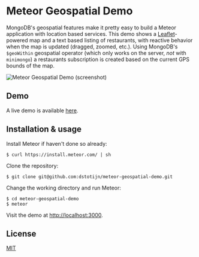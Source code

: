 # Meteor Geospatial Demo

MongoDB's geospatial features make it pretty easy to build a Meteor application
with location based services. This demo shows a
[Leaflet](http://leafletjs.com/)-powered map and a text based listing of
restaurants, with reactive behavior when the map is updated (dragged, zoomed,
etc.). Using MongoDB's `$geoWithin` geospatial operator (which only works on the
server, *not* with `minimongo`) a restaurants subscription is created based on
the current GPS bounds of the map.

![Meteor Geospatial Demo (screenshot)](//i.imgur.com/aBRrlVI.jpg)

## Demo

A live demo is available [here](http://meteor-geospatial-demo.com/).

## Installation & usage

Install Meteor if haven't done so already:
```
$ curl https://install.meteor.com/ | sh
```
Clone the repository:
```
$ git clone git@github.com:dstotijn/meteor-geospatial-demo.git
```
Change the working directory and run Meteor:
```
$ cd meteor-geospatial-demo
$ meteor
```
Visit the demo at [http://localhost:3000](http://localhost:3000).

## License

[MIT](/LICENSE.md)
